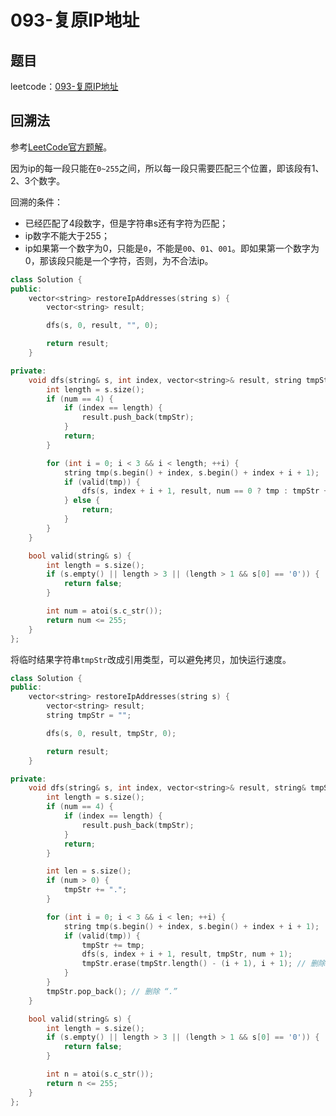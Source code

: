 # 093-复原IP地址

## 题目

leetcode：[093-复原IP地址](https://leetcode-cn.com/problems/restore-ip-addresses/)

## 回溯法

参考[LeetCode官方题解](https://leetcode-cn.com/problems/restore-ip-addresses/solution/fu-yuan-ipdi-zhi-by-leetcode)。

因为ip的每一段只能在`0~255`之间，所以每一段只需要匹配三个位置，即该段有1、2、3个数字。

回溯的条件：

- 已经匹配了4段数字，但是字符串s还有字符为匹配；
- ip数字不能大于255；
- ip如果第一个数字为0，只能是`0`，不能是`00`、`01`、`001`。即如果第一个数字为0，那该段只能是一个字符，否则，为不合法ip。

```c++
class Solution {
public:
    vector<string> restoreIpAddresses(string s) {
        vector<string> result;

        dfs(s, 0, result, "", 0);

        return result;
    }

private:
    void dfs(string& s, int index, vector<string>& result, string tmpStr, int num) {
        int length = s.size();
        if (num == 4) {
            if (index == length) {
                result.push_back(tmpStr);
            }
            return;
        }

        for (int i = 0; i < 3 && i < length; ++i) {
            string tmp(s.begin() + index, s.begin() + index + i + 1);
            if (valid(tmp)) {
                dfs(s, index + i + 1, result, num == 0 ? tmp : tmpStr + "." + tmp, num + 1);
            } else {
                return;
            }
        }
    }

    bool valid(string& s) {
        int length = s.size();
        if (s.empty() || length > 3 || (length > 1 && s[0] == '0')) {
            return false;
        }

        int num = atoi(s.c_str());
        return num <= 255;
    }
};
```

将临时结果字符串`tmpStr`改成引用类型，可以避免拷贝，加快运行速度。

```c++
class Solution {
public:
    vector<string> restoreIpAddresses(string s) {
        vector<string> result;
        string tmpStr = "";

        dfs(s, 0, result, tmpStr, 0);

        return result;
    }

private:
    void dfs(string& s, int index, vector<string>& result, string& tmpStr, int num) {
        int length = s.size();
        if (num == 4) {
            if (index == length) {
                result.push_back(tmpStr);
            }
            return;
        }

        int len = s.size();
        if (num > 0) {
            tmpStr += ".";
        }

        for (int i = 0; i < 3 && i < len; ++i) {
            string tmp(s.begin() + index, s.begin() + index + i + 1);
            if (valid(tmp)) {
                tmpStr += tmp;
                dfs(s, index + i + 1, result, tmpStr, num + 1);
                tmpStr.erase(tmpStr.length() - (i + 1), i + 1); // 删除 tmp
            }
        }
        tmpStr.pop_back(); // 删除 “.”
    }

    bool valid(string& s) {
        int length = s.size();
        if (s.empty() || length > 3 || (length > 1 && s[0] == '0')) {
            return false;
        }

        int n = atoi(s.c_str());
        return n <= 255;
    }
};
```

